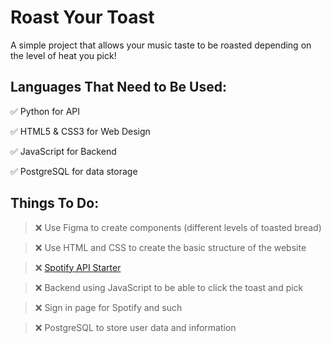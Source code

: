 # Roast Your Toast
A simple project that allows your music taste to be roasted depending on the level of heat you pick!
## Languages That Need to Be Used:
✅ Python for API

✅ HTML5 & CSS3 for Web Design

✅ JavaScript for Backend

✅ PostgreSQL for data storage

## Things To Do:
>  ❌ Use Figma to create components (different levels of toasted bread)

>  ❌ Use HTML and CSS to create the basic structure of the website

>  ❌ [Spotify API Starter](https://github.com/clxrityy/spotify-api-starter)

>  ❌ Backend using JavaScript to be able to click the toast and pick

>  ❌ Sign in page for Spotify and such

>  ❌ PostgreSQL to store user data and information
